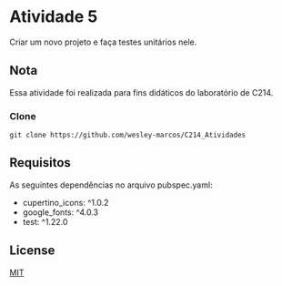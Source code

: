 # Atividade 5

Criar um novo projeto e faça testes unitários nele.

## Nota

Essa atividade foi realizada para fins didáticos do laboratório de C214.

### Clone
```
git clone https://github.com/wesley-marcos/C214_Atividades
```

## Requisitos

As seguintes dependências no arquivo pubspec.yaml:

* cupertino_icons: ^1.0.2
* google_fonts: ^4.0.3
* test: ^1.22.0

## License
[MIT](https://choosealicense.com/licenses/mit/)
